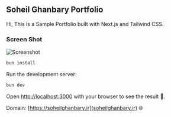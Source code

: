 ## Soheil Ghanbary Portfolio

Hi, This is a Sample Portfolio built with Next.js and Tailwind CSS.

### Screen Shot   
![Screenshot](https://soheilghanbary.ir/screenshot.png)

```bash
bun install
```

Run the development server:

```bash
bun dev
```

Open [http://localhost:3000](localhost:3000) with your browser to see the result 🚀.

Domain: [https://soheilghanbary.ir](soheilghanbary.ir) 🌐
